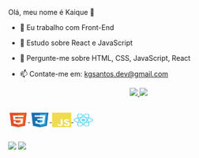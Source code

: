 Olá, meu nome é Kaique 👋

- 🔭 Eu trabalho com Front-End
- 🌱 Estudo sobre React e JavaScript
- 💬 Pergunte-me sobre HTML, CSS, JavaScript, React
- 📫 Contate-me em: kgsantos.dev@gmail.com

  <div align="center">
  <a href="https://github.com/KSantosDev">
  <img height="180em" src="https://github-readme-stats.vercel.app/api?username=KSantosDev&show_icons=true&theme=dracula&include_all_commits=true&count_private=true"/>
  <img height="170em" src="https://github-readme-stats.vercel.app/api/top-langs/?username=KSantosDev&layout=compact&langs_count=7&theme=dracula"/>
</div>

  <div style="display: inline_block"><br>
     <img align="center" alt="Kaique-HTML" height="30" width="40" src="https://raw.githubusercontent.com/devicons/devicon/master/icons/html5/html5-original.svg">
  <img align="center" alt="Kaique-CSS" height="30" width="40" src="https://raw.githubusercontent.com/devicons/devicon/master/icons/css3/css3-original.svg">
  <img align="center" alt="Kaique-Js" height="30" width="40" src="https://raw.githubusercontent.com/devicons/devicon/master/icons/javascript/javascript-plain.svg">
  <img align="center" alt="Kaique-React" height="30" width="40" src="https://raw.githubusercontent.com/devicons/devicon/master/icons/react/react-original.svg">
</div>
  
 ##
  
  <div> 
  <a href = "mailto:kgsantos.dev@gmail.com"><img src="https://img.shields.io/badge/-Gmail-%23333?style=for-the-badge&logo=gmail&logoColor=white" target="_blank"></a>
  <a href="https://www.linkedin.com/in/kaiquegon-santos/" target="_blank"><img src="https://img.shields.io/badge/-LinkedIn-%230077B5?style=for-the-badge&logo=linkedin&logoColor=white" target="_blank"></a>
 
</div>

